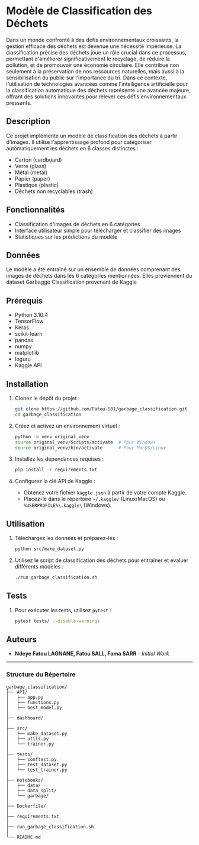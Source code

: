 # Modèle de Classification des Déchets

Dans un monde confronté à des défis environnementaux croissants, la gestion efficace des déchets est devenue une nécessité impérieuse. La classification précise des déchets joue un rôle crucial dans ce processus, permettant d'améliorer significativement le recyclage, de réduire la pollution, et de promouvoir une économie circulaire. Elle contribue non seulement à la préservation de nos ressources naturelles, mais aussi à la sensibilisation du public sur l'importance du tri. Dans ce contexte, l'utilisation de technologies avancées comme l'intelligence artificielle pour la classification automatique des déchets représente une avancée majeure, offrant des solutions innovantes pour relever ces défis environnementaux pressants.

## Description
Ce projet implémente un modèle de classification des déchets à partir d'images. Il utilise l'apprentissage profond pour catégoriser automatiquement les déchets en 6 classes distinctes :

- Carton (cardboard)
- Verre (glass)
- Métal (metal)
- Papier (paper)
- Plastique (plastic)
- Déchets non recyclables (trash)

## Fonctionnalités
- Classification d'images de déchets en 6 catégories
- Interface utilisateur simple pour télécharger et classifier des images
- Statistiques sur les prédictions du modèle


## Données
Le modèle a été entraîné sur un ensemble de données comprenant des images de déchets dans les 6 catégories mentionnées. Elles proviennent du dataset Garbagge Classification provenant de Kaggle

## Prérequis
- Python 3.10.4
- TensorFlow
- Keras
- scikit-learn
- pandas
- numpy
- matplotlib
- loguru
- Kaggle API

## Installation
1. Clonez le dépôt du projet :
    ```bash
    git clone https://github.com/Fatou-S01/garbage_classification.git
    cd garbage_classification
    ```

2. Créez et activez un environnement virtuel :
    ```bash
    python -m venv original_venv
    source original_venv/Scripts/activate  # Pour Windows
    source original_venv/bin/activate      # Pour MacOS/Linux
    ```

3. Installez les dépendances requises :
    ```bash
    pip install -r requirements.txt
    ```

4. Configurez la clé API de Kaggle :
    - Obtenez votre fichier `kaggle.json` à partir de votre compte Kaggle.
    - Placez-le dans le répertoire `~/.kaggle/` (Linux/MacOS) ou `%USERPROFILE%\.kaggle\` (Windows).
  

## Utilisation
1. Téléchargez les données et préparez-les :
    ```bash
    python src/make_dataset.py
    ```

2. Utilisez le script de classification des déchets pour entraîner et évaluer différents modèles :
    ```bash
    ./run_garbage_classification.sh
    ```
      

## Tests
1. Pour exécuter les tests, utilisez `pytest` :
    ```bash
    pytest tests/ --disable-warnings
    ```


## Auteurs
- **Ndeye Fatou LAGNANE, Fatou SALL, Fama SARR** - *Initial Work* 
---

### Structure du Répertoire

```plaintext
garbage_classification/
├── API/
│   ├── app.py
│   ├── functions.py
│   ├── best_model.py
│
├── dashboard/
│
├── src/
│   ├── make_dataset.py
│   ├── utils.py
│   └── trainer.py
│
├── tests/
│   ├── conftest.py
│   ├── test_dataset.py
│   └── test_trainer.py
│
├── notebooks/
│   ├── data/
│   ├── data_split/
│   └── garbage/
│
├── Dockerfile/
│
├── requirements.txt
│
├── run_garbage_classification.sh
│
└── README.md
